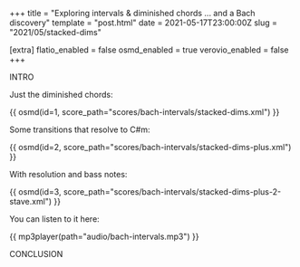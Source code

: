 +++
title = "Exploring intervals & diminished chords ... and a Bach discovery"
template = "post.html"
date = 2021-05-17T23:00:00Z
slug = "2021/05/stacked-dims"

[extra]
flatio_enabled = false
osmd_enabled = true
verovio_enabled = false
+++

INTRO

Just the diminished chords:

{{ osmd(id=1, score_path="scores/bach-intervals/stacked-dims.xml") }}

Some transitions that resolve to C#m:

{{ osmd(id=2, score_path="scores/bach-intervals/stacked-dims-plus.xml") }}

With resolution and bass notes:

{{ osmd(id=3, score_path="scores/bach-intervals/stacked-dims-plus-2-stave.xml") }}


You can listen to it here:

{{ mp3player(path="audio/bach-intervals.mp3") }}

CONCLUSION
